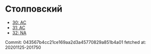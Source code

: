 # Столповский
- [30: AC](30.md)
- [31: AC](31.md)
- [32: NA](32.md)

Commit: 043567b4cc21ce169aa2d3a45770829a851b4a01
 fetched at: 20201125-201750
